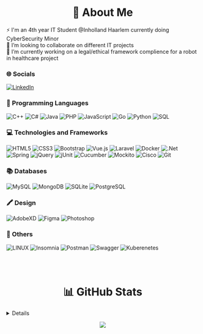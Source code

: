 <h1 align="center">💫 About Me </h1>

⚡ I'm an 4th year IT Student @Inholland Haarlem currently doing CyberSecurity Minor<br>
👯 I’m looking to collaborate on different IT projects <br>
📝 I’m currently working on a legal/ethical framework complience for a robot in healthcare project <br>

### 🌐 Socials
[![LinkedIn](https://img.shields.io/badge/LinkedIn-%230077B5.svg?logo=linkedin&logoColor=white)](https://linkedin.com/in/alexandru-beghiu) 

### 🚀 Programming Languages
![C++](https://img.shields.io/badge/c++-%2300599C.svg?style=for-the-badge&logo=c%2B%2B&logoColor=white) 
![C#](https://img.shields.io/badge/c%23-%23239120.svg?style=for-the-badge&logo=c-sharp&logoColor=white) 
![Java](https://img.shields.io/badge/java-black?style=for-the-badge&logo=openjdk)
![PHP](https://img.shields.io/badge/php-%23777BB4.svg?style=for-the-badge&logo=php&logoColor=white)
![JavaScript](https://img.shields.io/badge/javascript-%23323330.svg?style=for-the-badge&logo=javascript&logoColor=%23F7DF1E) 
![Go](https://img.shields.io/badge/Go-00ADD8.svg?style=for-the-badge&logo=Go&logoColor=white)
![Python](https://img.shields.io/badge/Python-3776AB.svg?style=for-the-badge&logo=Python&logoColor=white)
![SQL](https://img.shields.io/badge/sql-black?style=for-the-badge&logo=mysql)

### 💻 Technologies and Frameworks
![HTML5](https://img.shields.io/badge/html5-%23E34F26.svg?style=for-the-badge&logo=html5&logoColor=white) 
![CSS3](https://img.shields.io/badge/css3-%231572B6.svg?style=for-the-badge&logo=css3&logoColor=white) 
![Bootstrap](https://img.shields.io/badge/bootstrap-%23563D7C.svg?style=for-the-badge&logo=bootstrap&logoColor=white)
![Vue.js](https://img.shields.io/badge/Vue.js-35495E?style=for-the-badge&logo=vue.js&logoColor=4FC08D) 
![Laravel](https://img.shields.io/badge/Laravel-FF2D20.svg?style=for-the-badge&logo=Laravel&logoColor=white)
![Docker](https://img.shields.io/badge/docker-%230db7ed.svg?style=for-the-badge&logo=docker&logoColor=white)
![.Net](https://img.shields.io/badge/.NET-5C2D91?style=for-the-badge&logo=.net&logoColor=white) 
![Spring](https://img.shields.io/badge/Spring-6DB33F?style=for-the-badge&logo=spring&logoColor=white)
![jQuery](https://img.shields.io/badge/jquery-%230769AD.svg?style=for-the-badge&logo=jquery&logoColor=white)
![jUnit](https://img.shields.io/badge/JUnit5-25A162.svg?style=for-the-badge&logo=JUnit5&logoColor=white)
![Cucumber](https://img.shields.io/badge/Cucumber-23D96C.svg?style=for-the-badge&logo=Cucumber&logoColor=white)
![Mockito](https://img.shields.io/badge/Mockito-8D6748.svg?style=for-the-badge&logo=Mocha&logoColor=white)
![Cisco](https://img.shields.io/badge/Cisco-1BA0D7.svg?style=for-the-badge&logo=Cisco&logoColor=white)
![Git](https://img.shields.io/badge/Git-F05032.svg?style=for-the-badge&logo=Git&logoColor=white)

### 📚  Databases
![MySQL](	https://img.shields.io/badge/MySQL-00000F?style=for-the-badge&logo=mysql&logoColor=white) 
![MongoDB](https://img.shields.io/badge/MongoDB-%234ea94b.svg?style=for-the-badge&logo=mongodb&logoColor=white) 
![SQLite](https://img.shields.io/badge/sqlite-%2307405e.svg?style=for-the-badge&logo=sqlite&logoColor=white) 
![PostgreSQL](https://img.shields.io/badge/PostgreSQL-4169E1.svg?style=for-the-badge&logo=PostgreSQL&logoColor=white)

### 🖍 Design
![AdobeXD](https://img.shields.io/badge/Adobe%20XD-470137?style=for-the-badge&logo=Adobe%20XD&logoColor=#FF61F6)
![Figma](https://img.shields.io/badge/Figma-purple?style=for-the-badge&logo=figma&logoColor=white)
![Photoshop](https://img.shields.io/badge/Photoshop-31A8FF?style=for-the-badge&logo=Adobe%20Photoshop&logoColor=black)

### 🔌 Others
![LINUX](https://img.shields.io/badge/Linux-FCC624?style=for-the-badge&logo=linux&logoColor=black) 
![Insomnia](https://img.shields.io/badge/Insomnia-black?style=for-the-badge&logo=insomnia&logoColor=5849BE) 
![Postman](https://img.shields.io/badge/Postman-orange?style=for-the-badge&logo=postman&logoColor=5849BE) 
![Swagger](https://img.shields.io/badge/-Swagger-%23Clojure?style=for-the-badge&logo=swagger&logoColor=white)
![Kuberenetes](https://img.shields.io/badge/Kubernetes-326CE5.svg?style=for-the-badge&logo=Kubernetes&logoColor=white)

<br><br>

<h1 align="center">📊 GitHub Stats </h1>
<details>
  <p align="center">
    <img src="https://github-readme-streak-stats.herokuapp.com/?user=sasabeghiu&theme=blue-green&hide_border=false" /> <br>
    <img src="https://github-readme-stats.vercel.app/api?username=sasabeghiu&theme=blue-green&hide_border=false&include_all_commits=false&count_private=true" /> <br>
    <img src="https://github-readme-stats.vercel.app/api/top-langs/?username=sasabeghiu&size_weight=0.5&count_weight=0.5&langs_count=8&layout=donut-vertical&theme=blue-green&hide_border=false" /> <br>
  </p>
</details>

<p align="center">
  <img src="https://visitcount.itsvg.in/api?id=sasabeghiu&icon=5&color=11" />
</p>
